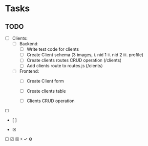 # Tasks

## TODO

- [ ] Clients:
    - [ ] Backend: 
        - [ ] Write test code for clients
        - [ ] Create Client schema (3 images, i. nid 1 ii. nid 2 iii. profile)
        - [ ] Create clients routes CRUD operation (/clients)
        - [ ] Add clients route to routes.js (/cients)
    - [ ] Frontend:
        - [ ] Create Client form
        - [ ] Create clients table
        - [ ] Clients CRUD operation


&#9744;
- [ ]
- [x]

&#9744; &#9745; &#9746; &#9747; &check; &#9881;
